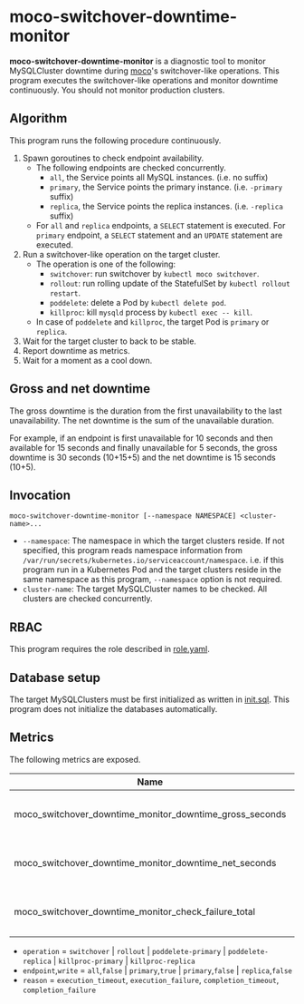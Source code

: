 # moco-switchover-downtime-monitor

**moco-switchover-downtime-monitor** is a diagnostic tool to monitor MySQLCluster downtime during [moco]'s switchover-like operations. This program executes the switchover-like operations and monitor downtime continuously. You should not monitor production clusters.

## Algorithm

This program runs the following procedure continuously.

1. Spawn goroutines to check endpoint availability.
   - The following endpoints are checked concurrently.
     - `all`, the Service points all MySQL instances. (i.e. no suffix)
     - `primary`, the Service points the primary instance. (i.e. `-primary` suffix)
     - `replica`, the Service points the replica instances. (i.e. `-replica` suffix)
   - For `all` and `replica` endpoints, a `SELECT` statement is executed. For `primary` endpoint, a `SELECT` statement and an `UPDATE` statement are executed.
2. Run a switchover-like operation on the target cluster.
   - The operation is one of the following:
     - `switchover`: run switchover by `kubectl moco switchover`.
     - `rollout`: run rolling update of the StatefulSet by `kubectl rollout restart`.
     - `poddelete`: delete a Pod by `kubectl delete pod`.
     - `killproc`: kill `mysqld` process by `kubectl exec -- kill`.
   - In case of `poddelete` and `killproc`, the target Pod is `primary` or `replica`.
3. Wait for the target cluster to back to be stable.
4. Report downtime as metrics.
5. Wait for a moment as a cool down.

## Gross and net downtime

The gross downtime is the duration from the first unavailability to the last unavailability. The net downtime is the sum of the unavailable duration.

For example, if an endpoint is first unavailable for 10 seconds and then available for 15 seconds and finally unavailable for 5 seconds, the gross downtime is 30 seconds (10+15+5) and the net downtime is 15 seconds (10+5).

## Invocation

```
moco-switchover-downtime-monitor [--namespace NAMESPACE] <cluster-name>...
```

- `--namespace`: The namespace in which the target clusters reside. If not specified, this program reads namespace information from `/var/run/secrets/kubernetes.io/serviceaccount/namespace`. i.e. if this program run in a Kubernetes Pod and the target clusters reside in the same namespace as this program, `--namespace` option is not required.
- `cluster-name`: The target MySQLCluster names to be checked. All clusters are checked concurrently.

## RBAC

This program requires the role described in [role.yaml](role.yaml).

## Database setup

The target MySQLClusters must be first initialized as written in [init.sql](init.sql). This program does not initialize the databases automatically.

## Metrics

The following metrics are exposed.

| Name                                                    | Description    | Labels                              | Type      | Value                     |
| ------------------------------------------------------- | -------------- | ----------------------------------- | --------- | ------------------------- |
| moco_switchover_downtime_monitor_downtime_gross_seconds | Gross downtime | cluster, operation, endpoint, write | Histogram | Gross downtime in seconds |
| moco_switchover_downtime_monitor_downtime_net_seconds   | Net downtime   | cluster, operation, endpoint, write | Histogram | Net downtime in seconds   |
| moco_switchover_downtime_monitor_check_failure_total    | Failure count  | cluster, operation, reason          | Counter   | The number of failures    |

- `operation` = `switchover` | `rollout` | `poddelete-primary` | `poddelete-replica` | `killproc-primary` | `killproc-replica`
- `endpoint`,`write` = `all`,`false` | `primary`,`true` | `primary`,`false` | `replica`,`false`
- `reason` = `execution_timeout`, `execution_failure`, `completion_timeout`, `completion_failure`

[moco]: https://github.com/cybozu-go/moco
